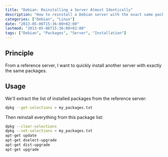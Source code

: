 ```yaml
---
title: "Debian: Reinstalling a Server Almost Identically"
description: "How to reinstall a Debian server with the exact same packages as a reference server."
categories: ["Debian", "Linux"]
date: "2013-05-06T15:36:00+02:00"
lastmod: "2013-05-06T15:36:00+02:00"
tags: ["Debian", "Packages", "Server", "Installation"]
---
```


## Principle

From a reference server, I want to quickly install another server with exactly the same packages.

## Usage

We'll extract the list of installed packages from the reference server:

```bash
dpkg --get-selections > my_packages.txt
```

Then reinstall everything from this package list:

```bash
dpkg --clear-selections
dpkg --set-selections < my_packages.txt
apt-get update
apt-get dselect-upgrade
apt-get dist-upgrade
apt-get upgrade
```
